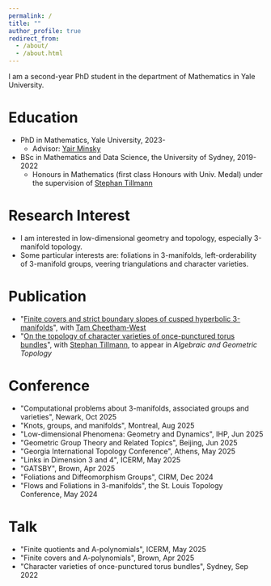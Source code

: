 ```yaml
---
permalink: /
title: ""
author_profile: true
redirect_from: 
  - /about/
  - /about.html
---
```




I am a second-year PhD student in the department of Mathematics in Yale University.

Education
======

- PhD in Mathematics, Yale University, 2023-
  - Advisor: [Yair Minsky](https://sites.google.com/view/yair-minsky/home)
- BSc in Mathematics and Data Science, the University of Sydney, 2019-2022
  - Honours in Mathematics (first class Honours with Univ. Medal) under the supervision of [Stephan Tillmann](https://www.maths.usyd.edu.au/u/tillmann/index.html)

Research Interest
======
- I am interested in low-dimensional geometry and topology, especially 3-manifold topology.
- Some particular interests are: foliations in 3-manifolds, left-orderability of 3-manifold groups, veering triangulations and character varieties.

Publication
======
- "[Finite covers and strict boundary slopes of cusped hyperbolic 3-manifolds](https://arxiv.org/abs/2506.12289)", with [Tam Cheetham-West](https://sites.google.com/view/tam-cheetham-west/home)
- "[On the topology of character varieties of once-punctured torus bundles](https://arxiv.org/abs/2206.14954)", with [Stephan Tillmann](https://www.maths.usyd.edu.au/u/tillmann/index.html), to appear in *Algebraic and Geometric Topology*

Conference
======
- "Computational problems about 3-manifolds, associated groups and varieties", Newark, Oct 2025
- "Knots, groups, and manifolds", Montreal, Aug 2025
- "Low-dimensional Phenomena: Geometry and Dynamics", IHP, Jun 2025
- "Geometric Group Theory and Related Topics", Beijing, Jun 2025
- "Georgia International Topology Conference", Athens, May 2025
- "Links in Dimension 3 and 4", ICERM, May 2025
- "GATSBY", Brown, Apr 2025
- "Foliations and Diffeomorphism Groups", CIRM, Dec 2024
- "Flows and Foliations in 3-manifolds", the St. Louis Topology Conference, May 2024

Talk
======
- "Finite quotients and A-polynomials", ICERM, May 2025
- "Finite covers and A-polynomials", Brown, Apr 2025
- "Character varieties of once-punctured torus bundles", Sydney, Sep 2022
